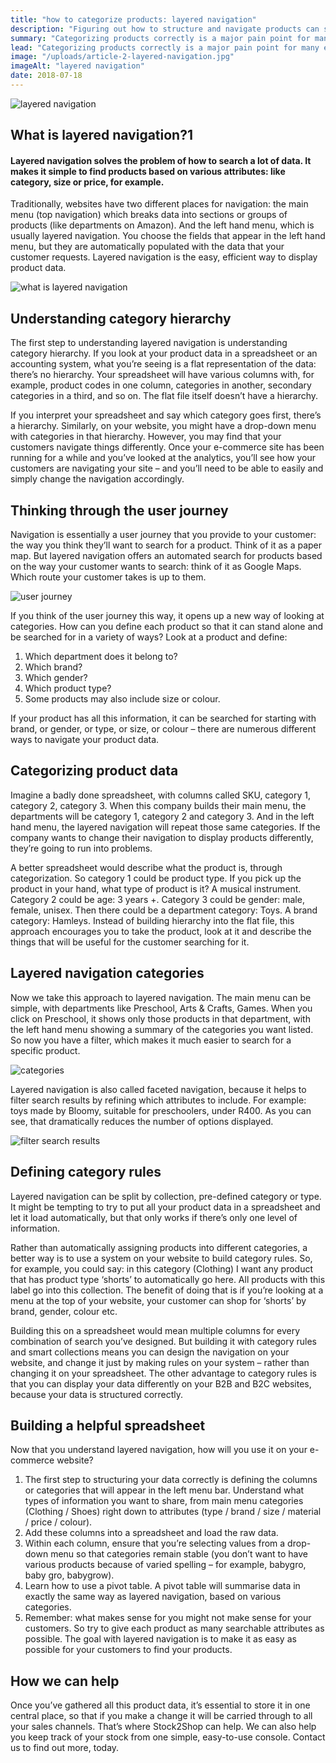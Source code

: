 ```yaml
---
title: "how to categorize products: layered navigation"
description: "Figuring out how to structure and navigate products can seem like a difficult problem without an easy solution. But there is a solution: layered navigation."
summary: "Categorizing products correctly is a major pain point for many e-commerce websites. Layered navigation is the solution: find out how – and why – to implement it"
lead: "Categorizing products correctly is a major pain point for many e-commerce websites. Figuring out how to structure and navigate products can seem like a difficult problem without an easy solution. But there is a solution: layered navigation. Here’s what you need to know."
image: "/uploads/article-2-layered-navigation.jpg"
imageAlt: "layered navigation"
date: 2018-07-18
---
```

![layered navigation](/uploads/article-2-layered-navigation.jpg)
## What is layered navigation?1

#### Layered navigation solves the problem of how to search a lot of data. It makes it simple to find products based on various attributes: like category, size or price, for example.

Traditionally, websites have two different places for navigation: the main menu (top navigation) which breaks data into sections or groups of products (like departments on Amazon). And the left hand menu, which is usually layered navigation. You choose the fields that appear in the left hand menu, but they are automatically populated with the data that your customer requests. Layered navigation is the easy, efficient way to display product data.

![what is layered navigation](/uploads/article-2-what-is-layered-navigation.jpg)

## Understanding category hierarchy

The first step to understanding layered navigation is understanding category hierarchy. If you look at your product data in a spreadsheet or an accounting system, what you’re seeing is a flat representation of the data: there’s no hierarchy. Your spreadsheet will have various columns with, for example, product codes in one column, categories in another, secondary categories in a third, and so on. The flat file itself doesn’t have a hierarchy.

If you interpret your spreadsheet and say which category goes first, there’s a hierarchy. Similarly, on your website, you might have a drop-down menu with categories in that hierarchy. However, you may find that your customers navigate things differently. Once your e-commerce site has been running for a while and you’ve looked at the analytics, you’ll see how your customers are navigating your site – and you’ll need to be able to easily and simply change the navigation accordingly.

## Thinking through the user journey

Navigation is essentially a user journey that you provide to your customer: the way you think they’ll want to search for a product. Think of it as a paper map. But layered navigation offers an automated search for products based on the way your customer wants to search: think of it as Google Maps. Which route your customer takes is up to them.

![user journey](/uploads/article-2-user-journey.jpg)

If you think of the user journey this way, it opens up a new way of looking at categories. How can you define each product so that it can stand alone and be searched for in a variety of ways? Look at a product and define:

1. Which department does it belong to?
2. Which brand?
3. Which gender?
4. Which product type?
5. Some products may also include size or colour.

If your product has all this information, it can be searched for starting with brand, or gender, or type, or size, or colour – there are numerous different ways to navigate your product data.

## Categorizing product data

Imagine a badly done spreadsheet, with columns called SKU, category 1, category 2, category 3. When this company builds their main menu, the departments will be category 1, category 2 and category 3. And in the left hand menu, the layered navigation will repeat those same categories. If the company wants to change their navigation to display products differently, they’re going to run into problems.

A better spreadsheet would describe what the product is, through categorization. So category 1 could be product type. If you pick up the product in your hand, what type of product is it? A musical instrument. Category 2 could be age: 3 years +. Category 3 could be gender: male, female, unisex. Then there could be a department category: Toys. A brand category: Hamleys. Instead of building hierarchy into the flat file, this approach encourages you to take the product, look at it and describe the things that will be useful for the customer searching for it.

## Layered navigation categories

Now we take this approach to layered navigation. The main menu can be simple, with departments like Preschool, Arts & Crafts, Games. When you click on Preschool, it shows only those products in that department, with the left hand menu showing a summary of the categories you want listed. So now you have a filter, which makes it much easier to search for a specific product.

![categories](/uploads/article-2-categories1.jpg)

Layered navigation is also called faceted navigation, because it helps to filter search results by refining which attributes to include. For example: toys made by Bloomy, suitable for preschoolers, under R400. As you can see, that dramatically reduces the number of options displayed.

![filter search results](/uploads/article-2-filter-search-results.jpg)

## Defining category rules

Layered navigation can be split by collection, pre-defined category or type. It might be tempting to try to put all your product data in a spreadsheet and let it load automatically, but that only works if there’s only one level of information.

Rather than automatically assigning products into different categories, a better way is to use a system on your website to build category rules. So, for example, you could say: in this category (Clothing) I want any product that has product type ‘shorts’ to automatically go here. All products with this label go into this collection. The benefit of doing that is if you’re looking at a menu at the top of your website, your customer can shop for ‘shorts’ by brand, gender, colour etc.

Building this on a spreadsheet would mean multiple columns for every combination of search you’ve designed. But building it with category rules and smart collections means you can design the navigation on your website, and change it just by making rules on your system – rather than changing it on your spreadsheet. The other advantage to category rules is that you can display your data differently on your B2B and B2C websites, because your data is structured correctly.

## Building a helpful spreadsheet

Now that you understand layered navigation, how will you use it on your e-commerce website?
1. The first step to structuring your data correctly is defining the columns or categories that will appear in the left menu bar. Understand what types of information you want to share, from main menu categories (Clothing / Shoes) right down to attributes (type / brand / size / material / price / colour).
2. Add these columns into a spreadsheet and load the raw data.
3. Within each column, ensure that you’re selecting values from a drop-down menu so that categories remain stable (you don’t want to have various products because of varied spelling – for example, babygro, baby gro, babygrow).
4. Learn how to use a pivot table. A pivot table will summarise data in exactly the same way as layered navigation, based on various categories.
5. Remember: what makes sense for you might not make sense for your customers. So try to give each product as many searchable attributes as possible. The goal with layered navigation is to make it as easy as possible for your customers to find your products.

## How we can help

Once you’ve gathered all this product data, it’s essential to store it in one central place, so that if you make a change it will be carried through to all your sales channels. That’s where Stock2Shop can help. We can also help you keep track of your stock from one simple, easy-to-use console. Contact us to find out more, today.
